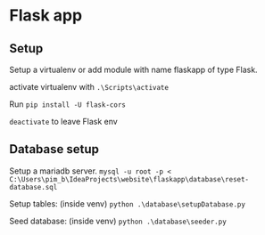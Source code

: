 # Flask app
## Setup
Setup a virtualenv or add module with name flaskapp of type Flask.

activate virtualenv with `.\Scripts\activate`

Run `pip install -U flask-cors`

`deactivate` to leave Flask env


## Database setup

Setup a mariadb server.
`mysql -u root -p < C:\Users\pim_b\IdeaProjects\website\flaskapp\database\reset-database.sql`

Setup tables: (inside venv)
`python .\database\setupDatabase.py`

Seed database: (inside venv)
`python .\database\seeder.py`
